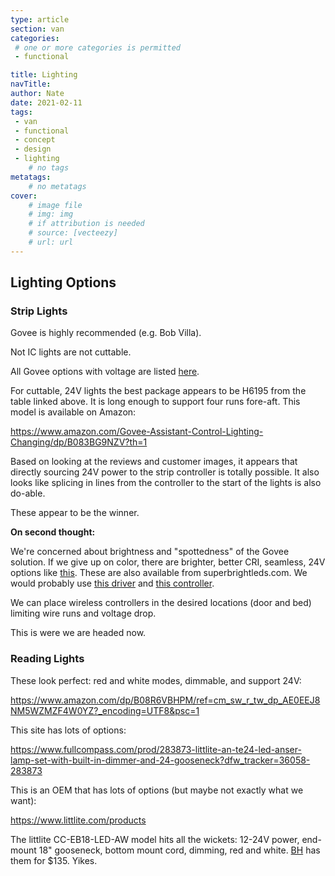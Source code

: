 ```yaml
---
type: article
section: van
categories: 
 # one or more categories is permitted
 - functional

title: Lighting
navTitle: 
author: Nate
date: 2021-02-11
tags:
 - van
 - functional
 - concept
 - design
 - lighting
	# no tags
metatags:
	# no metatags
cover: 
	# image file
	# img: img
	# if attribution is needed
	# source: [vecteezy]
	# url: url
---
```


## Lighting Options

### Strip Lights

Govee is highly recommended (e.g. Bob Villa).  

Not IC lights are not cuttable.

All Govee options with voltage are listed [here](https://www.govee.com/faqs/specs).

For cuttable, 24V lights the best package appears to be H6195 from the table linked above.  It is long enough to support four runs fore-aft.  This model is available on Amazon:

https://www.amazon.com/Govee-Assistant-Control-Lighting-Changing/dp/B083BG9NZV?th=1

Based on looking at the reviews and customer images, it appears that directly sourcing 24V power to the strip controller is totally possible.  It also looks like splicing in lines from the controller to the start of the lights is also do-able.

These appear to be the winner.

**On second thought:**

We're concerned about brightness and "spottedness" of the Govee solution.  If we give up on color, there are brighter, better CRI, seamless, 24V options like [this](https://www.ledsupply.com/led-strips/tunable-white-cob-led-strip-lights).  These are also available from superbrightleds.com.  We would probably use [this driver](xhttps://www.superbrightleds.com/moreinfo/rgb-led-controllers/wireless-4-channel-rgb-led-dimmer-receiver/3372/7141/) and [this controller](https://www.superbrightleds.com/moreinfo/color-temp-controller/wireless-variable-color-temperature-led-dimmer-switch-for-ez-dimmer-receiver/3330/7135/).

We can place wireless controllers in the desired locations (door and bed) limiting wire runs and voltage drop.

This is were we are headed now.

### Reading Lights

These look perfect:  red and white modes, dimmable, and support 24V:

[https://www.amazon.com/dp/B08R6VBHPM/ref=cm_sw_r_tw_dp_AE0EEJ8NM5WZMZF4W0YZ?_encoding=UTF8&psc=1 ](https://www.amazon.com/dp/B08R6VBHPM/ref=cm_sw_r_tw_dp_AE0EEJ8NM5WZMZF4W0YZ?_encoding=UTF8&psc=1 )

This site has lots of options:

https://www.fullcompass.com/prod/283873-littlite-an-te24-led-anser-lamp-set-with-built-in-dimmer-and-24-gooseneck?dfw_tracker=36058-283873

This is an OEM that has lots of options (but maybe not exactly what we want):

https://www.littlite.com/products

The littlite CC-EB18-LED-AW model hits all the wickets: 12-24V power, end-mount 18" gooseneck, bottom mount cord, dimming, red and white.  [BH](https://www.bhphotovideo.com/c/product/1111252-REG/littlite_cc_eb18_led_aw_18_end_mount.html) has them for $135.  Yikes.